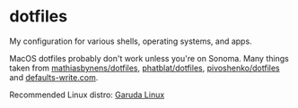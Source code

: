 # dotfiles
My configuration for various shells, operating systems, and apps.

MacOS dotfiles probably don't work unless you're on Sonoma.
Many things taken from [mathiasbynens/dotfiles](https://github.com/mathiasbynens/dotfiles/blob/main/.macos), [phatblat/dotfiles](https://github.com/phatblat/dotfiles/blob/main/.config/fish/functions/defaults_set.fish), [pivoshenko/dotfiles](https://github.com/pivoshenko/dotfiles/blob/main/macos/settings.sh) and [defaults-write.com](https://www.defaults-write.com
).

Recommended Linux distro: [Garuda Linux](https://garudalinux.org/)
